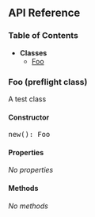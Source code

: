 ## API Reference

### Table of Contents

- **Classes**
  - <a href="#valid1.Foo">Foo</a>

### Foo (preflight class) <a id="valid1.Foo"></a>

A test class

#### Constructor

<pre>
new(): Foo
</pre>

#### Properties

*No properties*

#### Methods

*No methods*

